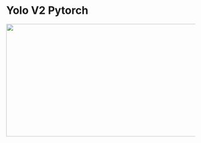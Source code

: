 
# Yolo V2 Pytorch


<img src="https://cdn.analyticsvidhya.com/wp-content/uploads/2018/12/yologo_2.png" width="800" height="300">
